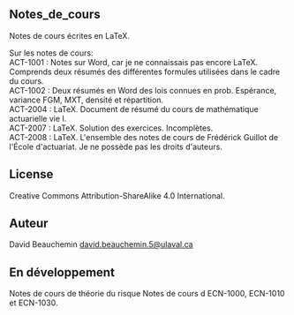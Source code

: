 ## Notes_de_cours

Notes de cours écrites en LaTeX.

Sur les notes de cours:<br />
ACT-1001 : Notes sur Word, car je ne connaissais pas encore LaTeX. Comprends deux résumés des différentes formules utilisées dans le cadre du cours.<br />
ACT-1002 : Deux résumés en Word des lois connues en prob. Espérance, variance FGM, MXT, densité et répartition. <br />
ACT-2004 : LaTeX. Document de résumé du cours de mathématique actuarielle vie I. <br />
ACT-2007 : LaTeX. Solution des exercices. Incomplètes.<br />
ACT-2008 : LaTeX. L'ensemble des notes de cours de Frédérick Guillot de l'École d'actuariat. Je ne possède pas les droits d'auteurs.

## License

Creative Commons Attribution-ShareAlike 4.0 International.

## Auteur

David Beauchemin <david.beauchemin.5@ulaval.ca>

## En développement

Notes de cours de théorie du risque
Notes de cours d ECN-1000, ECN-1010 et ECN-1030.
